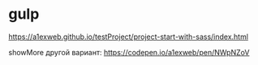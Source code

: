 # gulp

https://a1exweb.github.io/testProject/project-start-with-sass/index.html

showMore другой вариант: https://codepen.io/a1exweb/pen/NWpNZoV
